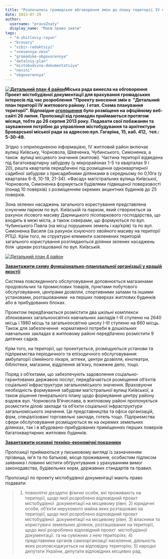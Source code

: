 ```yaml
---
title: "Розпочалось громадське обговорення змін до плану території ІV житлового району м. Бровари"
date: 2013-07-29
author: 
  username: "pravoZnaty"
  display_name: "Маєш право знати"
tags: 
  - "4-zhitloviy-rayon"
  - "brovary"
  - "vibir-redaktsiyi"
  - "vnesennya-zmin"
  - "gromadske-obgovorennya"
  - "detalniy-plan"
  - "mistobudivna-dokumentatsiya"
  - "novini"
  - "obgovorennya"
---
```


**[![Детальний план 4 район](https://mpz.brovary.org/wp-content/uploads/2013/07/Detalniy-plan-4-rayon.png)](https://mpz.brovary.org/wp-content/uploads/2013/07/Detalniy-plan-4-rayon.png)Міська рада винесла на обговорення Проект містобудівної документації для врахування громадських інтересів під час розроблення "Проекту внесення змін в  "Детальний план території ІV житлового району. І етап. Схема планування території". Відповідне [оголошення](http://docs.pravo-znaty.org.ua/p8523/26.07.2013) було розміщене на офіційному веб-сайті 26 липня. Пропозиції від громадян приймаються протягом місяця, тобто до 26 серпня 2013 року. Подавати свої побажанян та зауваження потрібно до управління містобудування та архітектури Броварської міської ради за адресою:вул. Гагаріна, 15, каб. 412,  тел.: 5-30-49.**

Згідно з оприлюдненою інформацією, ІV житловий район включає вулиці Київську, Чорновола, Шевченка, Чубинського, Симоненка, а також  вулиці місцевого значення (житлові). Частина території відведена під багатоквартирну забудову (у мікрорайонах 1-5 та кварталах 9 і 20), решта кварталів передбачені під розміщення одноквартирної садибної забудови з присадибними ділянками в середньому по 0,10га (у кварталах 6-8, 10-19, 21-34). «Фасад» магістральних вулиць Київської, Чорновола, Симоненка формується будівлями підвищеної поверховості (понад 10 поверхів) з розміщенням окремих акцентних будинків до 25 поверхів.

Зона зелених насаджень загального користування представлена існуючим парком по вул. Київській та парком, який створюється за рахунок лісового масиву Дарницького лісопаркового господарства, що входить в межі міста, а також скверами, що формуються по вул. Чубинського Павла (на місці порушених земель і кар’єрів) та по вул. Симоненка Василя (за рахунок існуючого хвойного масиву на території РПЦ). Крім того, як структурні елементи озеленених територій загального користування розглядаються ділянки зелених насаджень біля  церкви розташованої по вул. Київській.

[![Детальний план 4 район](https://mpz.brovary.org/wp-content/uploads/2013/07/Detalniy-plan-4-rayon.png)](https://mpz.brovary.org/wp-content/uploads/2013/07/Detalniy-plan-4-rayon.png)

**[Завантажити схему функціонально-планувальної організації у кращій якостії](https://mpz.brovary.org/wp-content/uploads/2013/07/Plan-4-rayonu.jpg)**

Система повсякденного обслуговування доповнюється магазинами продовольчих та промислових товарів, пунктами побутового обслуговування, центрами дозвілля, спортивними залами та іншими установами, розташованими  на перших поверхах житлових будинків або в прибудованих блоках.

Проектом передбачається розмістити два шкільні комплекси зблокованих загальноосвітніх навчальних закладів І-ІІІ ступеню на 2640 місць і 1980 місць та загальноосвітню школу І-ІІІ ступеню на 660 місць. Також для забезпечення  нормативної потреби в дошкільних навчальних закладах в житловому районі передбачено розмістити 9 дитячих садків.

Крім того, на території, що проектується, розміщуються установи та підприємства періодичного та епізодичного обслуговування: амбулаторії сімейного лікаря, аптеки, центри дозвілля, кінотеатри, бібліотеки, магазини, відділення зв’язку, пожежне депо, тощо.

Поряд з об’єктами, що забезпечують задоволення соціально-гарантованих державою послуг, передбачається розміщення об’єктів соціальної інфраструктури загальноміського значення. Враховуючи необхідність формування забудови магістральної вулиці Київської, а також рішення генерального плану щодо формування центру району вздовж вул. Чорновола В’ячеслава, в житловому районі пропонується розмістити ділові заклади та об’єкти соціальної інфраструктури загальноміського значення. Це представництва та офіси організацій, фірм, спеціалізовані торговельні заклади, готель тощо. Підприємства сфери обслуговування розміщуються як на окремих земельних ділянках, так і в вбудовано-прибудованих приміщеннях перших поверхів багатоквартирних житлових будинків.

[**Завантажити основні техніко-економічні показники**](http://docs.pravo-znaty.org.ua/f?u=https%3A%2F%2Fskydrive.live.com%2Fredir%3Fresid%3D72571393D4771099!1045%26amp%3Bauthkey%3D!AF0JjCZY_G37iVg)

Пропозиції приймаються у письмовому вигляді із зазначенням прізвища, ім'я та по батькові, місця проживання, особистим підписом заявника і повинні містити обґрунтування з урахуванням вимог законодавства, будівельних норм, державних стандартів та правил.

Пропозиції по проекту містобудівної документації мають право подавати:

> 1) повнолітні дієздатні фізичні особи, які проживають на території, щодо якої розроблено відповідний проект  містобудівної  документації на місцевому рівні; 2) юридичні особи, об’єкти нерухомого майна яких розташовані на території, щодо якої розроблено відповідний проект  містобудівної  документації на місцевому рівні; 3) власники та користувачі земельних ділянок, розташованих на території, щодо якої розроблено відповідний проект  містобудівної  документації. та на суміжних з нею територіях; 4) представники органів самоорганізації населення, діяльність яких розповсюджується на відповідну територію; 5) народні депутати України, депутати відповідних місцевих рад.
